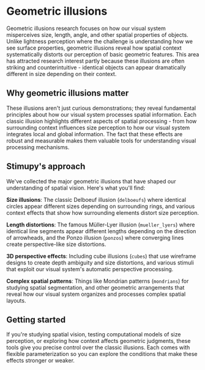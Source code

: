 # Geometric illusions

Geometric illusions research focuses on how our visual system misperceives size, length, angle, and other spatial properties of objects. Unlike lightness perception where the challenge is understanding how we see surface properties, geometric illusions reveal how spatial context systematically distorts our perception of basic geometric features. This area has attracted research interest partly because these illusions are often striking and counterintuitive - identical objects can appear dramatically different in size depending on their context.

## Why geometric illusions matter

These illusions aren't just curious demonstrations; they reveal fundamental principles about how our visual system processes spatial information. Each classic illusion highlights different aspects of spatial processing - from how surrounding context influences size perception to how our visual system integrates local and global information. The fact that these effects are robust and measurable makes them valuable tools for understanding visual processing mechanisms.

## Stimupy's approach

We've collected the major geometric illusions that have shaped our understanding of spatial vision. Here's what you'll find:

**Size illusions**: The classic Delboeuf illusion (`delboeufs`) where identical circles appear different sizes depending on surrounding rings, and various context effects that show how surrounding elements distort size perception.

**Length distortions**: The famous Müller-Lyer illusion (`mueller_lyers`) where identical line segments appear different lengths depending on the direction of arrowheads, and the Ponzo illusion (`ponzos`) where converging lines create perspective-like size distortions.

**3D perspective effects**: Including cube illusions (`cubes`) that use wireframe designs to create depth ambiguity and size distortions, and various stimuli that exploit our visual system's automatic perspective processing.

**Complex spatial patterns**: Things like Mondrian patterns (`mondrians`) for studying spatial segmentation, and other geometric arrangements that reveal how our visual system organizes and processes complex spatial layouts.


## Getting started

If you're studying spatial vision, testing computational models of size perception, or exploring how context affects geometric judgments, these tools give you precise control over the classic illusions. Each comes with flexible parameterization so you can explore the conditions that make these effects stronger or weaker.
